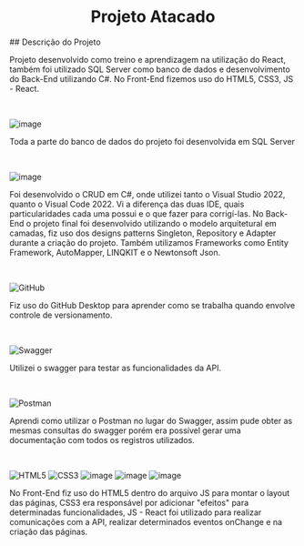 <h1 align="center">Projeto Atacado</h1>
## Descrição do Projeto

<p>
  Projeto desenvolvido como treino e aprendizagem na utilização do React, também foi utilizado SQL Server como banco de dados e desenvolvimento do Back-End utilizando C#. No Front-End fizemos uso do HTML5, CSS3, JS - React.
</p>
<br>


![image](https://img.shields.io/badge/Microsoft_SQL_Server-CC2927?style=for-the-badge&logo=microsoft-sql-server&logoColor=white)
<p>Toda a parte do banco de dados do projeto foi desenvolvida em SQL Server </p>
<br>

![image](https://img.shields.io/badge/C%23-239120?style=for-the-badge&logo=c-sharp&logoColor=white)
<p>Foi desenvolvido o CRUD em C#, onde utilizei tanto o Visual Studio 2022, quanto o Visual Code 2022. Vi a diferença das 
duas IDE, quais particularidades cada uma possui e o que fazer para corrigí-las. No Back-End o projeto final foi desenvolvido utilizando 
o modelo arquitetural em camadas, fiz uso dos designs patterns Singleton, Repository e Adapter durante a criação do projeto. Também utilizamos
Frameworks como Entity Framework, AutoMapper, LINQKIT e o Newtonsoft Json.</p>
<br>  
  
![GitHub](https://img.shields.io/badge/github-%23121011.svg?style=for-the-badge&logo=github&logoColor=white)
<p>Fiz uso do GitHub Desktop para aprender como se trabalha quando envolve controle de versionamento.</p>
<br>

![Swagger](https://img.shields.io/badge/-Swagger-%23Clojure?style=for-the-badge&logo=swagger&logoColor=white)
<p>Utilizei o swagger para testar as funcionalidades da API.</p>
<br>

![Postman](https://img.shields.io/badge/Postman-FF6C37?style=for-the-badge&logo=postman&logoColor=white)
<p>Aprendi como utilizar o Postman no lugar do Swagger, assim pude obter as mesmas consultas do swagger porém era possível gerar uma documentação
com todos os registros utilizados.</p>
<br>

![HTML5](https://img.shields.io/badge/html5-%23E34F26.svg?style=for-the-badge&logo=html5&logoColor=white)
![CSS3](https://img.shields.io/badge/css3-%231572B6.svg?style=for-the-badge&logo=css3&logoColor=white)
![image](https://img.shields.io/badge/JavaScript-F7DF1E?style=for-the-badge&logo=javascript&logoColor=black)
![image](https://img.shields.io/badge/React-20232A?style=for-the-badge&logo=react&logoColor=61DAFB)
![image](	https://img.shields.io/badge/Bootstrap-563D7C?style=for-the-badge&logo=bootstrap&logoColor=white)
<br>
<p>No Front-End fiz uso do HTML5 dentro do arquivo JS para montar o layout das páginas, CSS3 era responsável por adicionar "efeitos" para determinadas funcionalidades, JS - React foi utilizado para realizar comunicações com a API, realizar determinados eventos onChange e na criação das páginas.</p>
<br>

